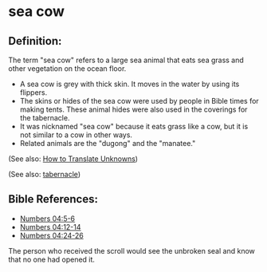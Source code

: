 # sea cow #

## Definition: ##

The term "sea cow" refers to a large sea animal that eats sea grass and other vegetation on the ocean floor.

* A sea cow is grey with thick skin. It moves in the water by using its flippers.
* The skins or hides of the sea cow were used by people in Bible times for making tents. These animal hides were also used in the coverings for the tabernacle.
* It was nicknamed "sea cow" because it eats grass like a cow, but it is not similar to a cow in other ways.
* Related animals are the "dugong" and the "manatee."

(See also: [How to Translate Unknowns](en/ta-vol1/translate/man/translate-unknown))

(See also: [tabernacle](../kt/tabernacle.md))

## Bible References: ##

* [Numbers 04:5-6](en/tn/num/help/04/05)
* [Numbers 04:12-14](en/tn/num/help/04/12)
* [Numbers 04:24-26](en/tn/num/help/04/24)

The person who received the scroll would see the unbroken seal and know that no one had opened it.